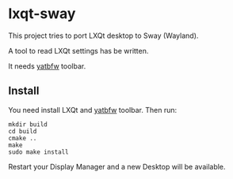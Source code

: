 # lxqt-sway

This project tries to port LXQt desktop to Sway (Wayland).

A tool to read LXQt settings has be written.

It needs [yatbfw](https://github.com/selairi/yatbfw) toolbar.

## Install

You need install LXQt and [yatbfw](https://github.com/selairi/yatbfw) toolbar. Then run:

```
mkdir build
cd build
cmake ..
make
sudo make install
```

Restart your Display Manager and a new Desktop will be available.
